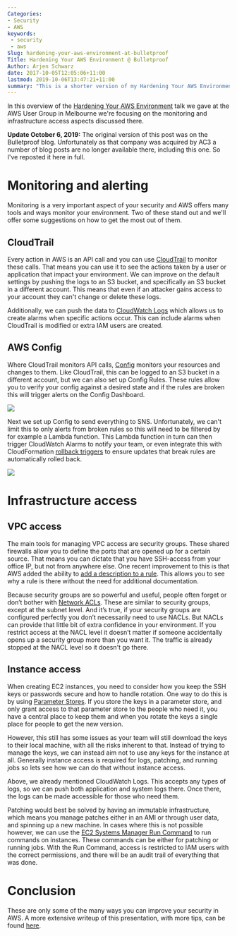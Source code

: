 ```yaml
---
Categories:
- Security
- AWS
keywords:
 - security
 - aws
Slug: hardening-your-aws-environment-at-bulletproof
Title: Hardening Your AWS Environment @ Bulletproof
Author: Arjen Schwarz
date: 2017-10-05T12:05:06+11:00
lastmod: 2019-10-06T13:47:21+11:00
summary: "This is a shorter version of my Hardening Your AWS Environment presentation, originally posted on the Bulletproof blog."
---
```


In this overview of the [Hardening Your AWS Environment](/presentations/2017/09/hardening-your-aws-environment/) talk we gave at the AWS User Group in Melbourne we're focusing on the monitoring and infrastructure access aspects discussed there.

<div class='ignoreme-update'>
<strong>Update October 6, 2019:</strong> The original version of this post was on the Bulletproof blog. Unfortunately as that company was acquired by AC3 a number of blog posts are no longer available there, including this one. So I've reposted it here in full.
</div>

# Monitoring and alerting

Monitoring is a very important aspect of your security and AWS offers many tools and ways monitor your environment. Two of these stand out and we'll offer some suggestions on how to get the most out of them.

## CloudTrail

Every action in AWS is an API call and you can use [CloudTrail](https://aws.amazon.com/cloudtrail) to monitor these calls. That means you can use it to see the actions taken by a user or application that impact your environment. We can improve on the default settings by pushing the logs to an S3 bucket, and specifically an S3 bucket in a different account. This means that even if an attacker gains access to your account they can't change or delete these logs.

Additionally, we can push the data to [CloudWatch Logs](http://docs.aws.amazon.com/AmazonCloudWatch/latest/logs/WhatIsCloudWatchLogs.html) which allows us to create alarms when specific actions occur. This can include alarms when CloudTrail is modified or extra IAM users are created.

## AWS Config

Where CloudTrail monitors API calls, [Config](https://aws.amazon.com/config) monitors your resources and changes to them. Like CloudTrail, this can be logged to an S3 bucket in a different account, but we can also set up Config Rules. These rules allow you to verify your config against a desired state and if the rules are broken this will trigger alerts on the Config Dashboard.

![](/2017/10/hardening-your-aws-environment-at-bulletproof/IMG_0008.png)

Next we set up Config to send everything to SNS. Unfortunately, we can't limit this to only alerts from broken rules so this will need to be filtered by for example a Lambda function. This Lambda function in turn can then trigger CloudWatch Alarms to notify your team, or even integrate this with CloudFormation [rollback triggers](http://docs.aws.amazon.com/AWSCloudFormation/latest/APIReference/API_RollbackConfiguration.html) to ensure updates that break rules are automatically rolled back.

![](/2017/10/hardening-your-aws-environment-at-bulletproof/Config%20Rules%20Rollback.png)

# Infrastructure access

## VPC access

The main tools for managing VPC access are security groups. These shared firewalls allow you to define the ports that are opened up for a certain source. That means you can dictate that you have SSH-access from your office IP, but not from anywhere else. One recent improvement to this is that AWS added the ability to [add a description to a rule](https://aws.amazon.com/blogs/aws/new-descriptions-for-security-group-rules/). This allows you to see why a rule is there without the need for additional documentation.

Because security groups are so powerful and useful, people often forget or don’t bother with [Network ACLs](http://docs.aws.amazon.com/AmazonVPC/latest/UserGuide/VPC_ACLs.html). These are similar to security groups, except at the subnet level. And it’s true, if your security groups are configured perfectly you don’t necessarily need to use NACLs. But NACLs can provide that little bit of extra confidence in your environment. If you restrict access at the NACL level it doesn’t matter if someone accidentally opens up a security group more than you want it. The traffic is already stopped at the NACL level so it doesn't go there.

## Instance access

When creating EC2 instances, you need to consider how you keep the SSH keys or passwords secure and how to handle rotation. One way to do this is by using [Parameter Stores](https://aws.amazon.com/ec2/systems-manager/parameter-store/). If you store the keys in a parameter store, and only grant access to that parameter store to the people who need it, you have a central place to keep them and when you rotate the keys a single place for people to get the new version.

However, this still has some issues as your team will still download the keys to their local machine, with all the risks inherent to that. Instead of trying to manage the keys, we can instead aim not to use any keys for the instance at all. Generally instance access is required for logs, patching, and running jobs so lets see how we can do that without instance access.

Above, we already mentioned CloudWatch Logs. This accepts any types of logs, so we can push both application and system logs there. Once there, the logs can be made accessible for those who need them.

Patching would best be solved by having an immutable infrastructure, which means you manage patches either in an AMI or through user data, and spinning up a new machine. In cases where this is not possible however, we can use the [EC2 Systems Manager Run Command](http://docs.aws.amazon.com/systems-manager/latest/userguide/execute-remote-commands.html) to run commands on instances. These commands can be either for patching or running jobs. With the Run Command, access is restricted to IAM users with the correct permissions, and there will be an audit trail of everything that was done.

# Conclusion

These are only some of the many ways you can improve your security in AWS. A more extensive writeup of this presentation, with more tips, can be found [here](https://ig.nore.me/presentations/2017/09/hardening-your-aws-environment/).
